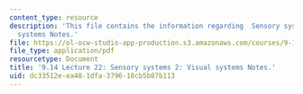 ```yaml
---
content_type: resource
description: 'This file contains the information regarding  Sensory systems 2: Visual
  systems Notes.'
file: https://ol-ocw-studio-app-production.s3.amazonaws.com/courses/9-14-brain-structure-and-its-origins-spring-2014/dc33512eea481dfa379618cb5b87b113_MIT9_14S14_Lecture22.pdf
file_type: application/pdf
resourcetype: Document
title: '9.14 Lecture 22: Sensory systems 2: Visual systems Notes.'
uid: dc33512e-ea48-1dfa-3796-18cb5b87b113
---
```

